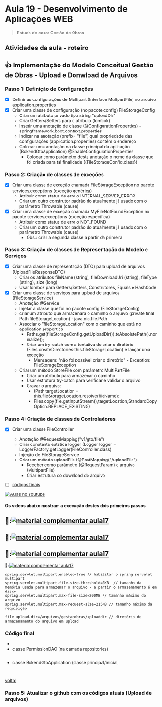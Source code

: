 # Aula 19 - Desenvolvimento de Aplicações WEB

> 
> 
>   Estudo de caso: Gestão de Obras 


## Atividades da aula - roteiro

## :+1: Implementação do Modelo Conceitual Gestão de Obras - Upload e Donwload de Arquivos


### Passo 1: Definição de Configurações
- [x] Definir as configurações de Multipart (Interface MultpartFile) no arquivo application.properties
- [x] Criar uma classe de configuração (no pacote config) FileStorageConfig
  - Criar um atributo privado tipo string "uploadDir"
  - Criar Getters/Setters para o atributo (lombok)
  - Inserir uma anotação de classe (@ConfigurationProperties) - springframework.boot.context.properties
  - Indicar na anotação (prefix= "file") qual propriedade das configurações (application.properties) contém o endereço
  - Colocar uma anotação na classe principal da aplicação (BckendGtoApplication) @EnableConfigurationProperties
    - Colocar como parâmetro desta anotação o nome da classe que foi criada para tal finalidade ({FileStorageConfig.class}) 

### Passo 2: Criação de classes de exceções
- [x] Criar uma classe de exceção chamada FileStorageException no pacote services.exceptions (exceção genérica)
  - Atribuir como status de erro o INTERNAL_SERVER_ERROR
  - Criar um outro construtor padrão do atualmente já usado com o parâmetro Throwable (cause)
- [x] Criar uma classe de exceção chamada MyFileNotFoundException no pacote services.exceptions (exceção específica)
  - Atribuir como status de erro o NOT_FOUND 
  - Criar um outro construtor padrão do atualmente já usado com o parâmetro Throwable (cause)
    - Obs.: criar a segunda classe a partir da primeira 

### Passo 3: Criação de classes de Representação do Modelo e Serviços
- [x] Criar uma classe de representação (DTO) para upload de arquivos (UploadFileResponseDTO)
  - Criar os atributos fileName (string), fileDownloadUri (string), fileType (string), size (long)
  - Usar lombok para Getters/Setters, Construtores, Equals e HashCode
- [x] Criar uma classe de serviços  para upload de arquivos (FileStorageService)
  - Anotação @Service
  - Injetar a classe que foi no pacote config (FileStorageConfig)
  - criar um atributo que armazenará o caminho o arquivo (private final Path fileStorageLocation) - java.nio.file.Path
  - Associar o "fileStorageLocation" com o caminho que está no application.properties
    - Paths.get(fileStorageConfig.getUploadDir()).toAbsolutePath().normalize();
    - Criar um try-catch com a tentativa de criar o diretório (Files.createDirectories(this.fileStorageLocation) e lançar uma exceção
      - Mensagem: "não foi possível criar o diretório" - Exception: FileStorageException
  - Criar um método StoreFile com parâmetro MultiPartFile
    - Criar um atributo para armazenar o caminho
    - Usar estrutura try-catch para verificar e validar o arquivo
    - Gravar o arquivo:
      - (Path targetLocation = this.fileStorageLocation.resolve(fileName);
      - Files.copy(file.getInputStream(),targetLocation,StandardCopyOption.REPLACE_EXISTING)
 
 
 ### Passo 4: Criação de classes de Controladores
- [x] Criar uma classe FileController
  - Anotação @RequestMapping("v1/gto/file")
  - Criar constante estática logger (Logger logger = LoggerFactory.getLogger(FileController.class)
  - Injeção de FileStorageService
  - Criar um método uploadFile (@PostMapping("/uploadFile")
    - Receber como parâmetro (@RequestParam) o arquivo (MultipartFile) 
    - Criar estrutura do download do arquivo

- [ ] [códigos finais](#código-final)


[![Aulas no Youtube](https://github.com/marcoswagner-commits/gestao_obras_aula_daw/blob/cb3e2ea9547f9ddc831277f07919c3e78451eb92/yt-icon.png)](https://www.youtube.com/channel/UCfO-aJxKLqau0TnL0AfNAvA)
####  Os vídeos abaixo mostram a execução destes dois primeiros passos

🥇:[![material complementar aula17](https://github.com/marcoswagner-commits/gestao_obras_aula_daw/blob/453a8d1cfb45bc3b0c35c4df91cbe8e8dc89b540/documentos/Capa_Aula16.png)](https://www.youtube.com/watch?v=qYucvg6Co8c)
-
🥈:[![material complementar aula17](https://github.com/marcoswagner-commits/gestao_obras_aula_daw/blob/453a8d1cfb45bc3b0c35c4df91cbe8e8dc89b540/documentos/Capa_Aula16.png)](https://www.youtube.com/watch?v=inLcdThy9YM)
-
🥉:[![material complementar aula17](https://github.com/marcoswagner-commits/gestao_obras_aula_daw/blob/453a8d1cfb45bc3b0c35c4df91cbe8e8dc89b540/documentos/Capa_Aula16.png)](https://www.youtube.com/watch?v=p35mSdb9BaQ)
-
🥉:[![material complementar aula17](https://github.com/marcoswagner-commits/gestao_obras_aula_daw/blob/453a8d1cfb45bc3b0c35c4df91cbe8e8dc89b540/documentos/Capa_Aula16.png)](https://www.youtube.com/watch?v=Gim5AAmYOEE)



```
spring.servlet.multipart.enabled=true // habilitar o spring servelet multipart
spring.servlet.multipart.file-size.threshold=2KB  // tamanho da memória usada para armazenar o arquivo - a partir o armazenamento é em disco
spring.servlet.multipart.max-file-size=200MB // tamanho máximo do arquivo
spring.servlet.multipart.max-request-size=215MB // tamanho máximo da requisição 

file.upload-dir=/arquivos/gestaoobras/uploaddir // diretório de armazenamento do arquivo em upload

```

### Código final
-
-  classe PermissionDAO (na camada repositories)
```

```
- classe BckendGtoApplication (classe principal/inicial)
```


```

[voltar](#passo-4-implementar-o-envio-de-e-mails)



### Passo 5: Atualizar o github com os códigos atuais (Upload de arquivos)


